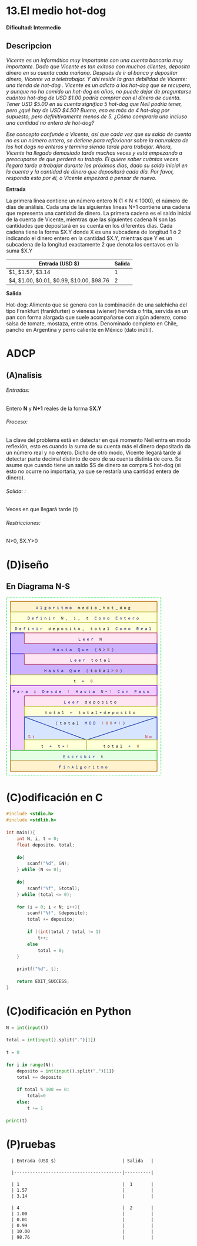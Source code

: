 # 13.El medio hot-dog 

#### Dificultad: Intermedio

## Descripcion

*Vicente es un informático muy importante con una cuenta bancaria muy importante. Dado que Vicente es tan exitoso con muchos clientes, deposita dinero en su cuenta cada mañana. Después de ir al banco y depositar dinero, Vicente va a teletrabajar. Y ahí reside la gran debilidad de Vicente: una tienda de hot-dog . Vicente es un adicto a los hot-dog que se recupera, y aunque no ha comido un hot-dog en años, no puede dejar de preguntarse cuántos hot-dog de USD \$1.00 podría comprar con el dinero de cuenta. Tener USD \$5.00 en su cuenta significa 5 hot-dog que Neil podría tener, pero ¿qué hay de USD \$4.50? Bueno, eso es más de 4 hot-dog por supuesto, pero definitivamente menos de 5. ¿Cómo compraría uno incluso una cantidad no entera de hot-dog?*

*Ese concepto confunde a Vicente, así que cada vez que su saldo de cuenta no es un número entero, se detiene para reflexionar sobre la naturaleza de los hot dogs no enteros y termina siendo tarde para trabajar. Ahora, Vicente ha llegado demasiado tarde muchas veces y está empezando a preocuparse de que perderá su trabajo. Él quiere saber cuántas veces llegará tarde a trabajar durante los próximos días, dado su saldo inicial en la cuenta y la cantidad de dinero que depositará cada día. Por favor, responda esto por él, o Vicente empezará a pensar de nuevo.*

**Entrada**

La primera línea contiene un número entero N (1 ≤ N ≤ 1000), el número de días de análisis. Cada una de las siguientes líneas N+1 contiene una cadena que representa una cantidad de dinero. La primera cadena es el saldo inicial de la cuenta de Vicente, mientras que las siguientes cadena N son las cantidades que depositará en su cuenta en los diferentes días. Cada cadena tiene la forma \$X.Y donde X es una subcadena de longitud 1 ó 2 indicando el dinero entero en la cantidad \$X.Y, mientras que Y es un subcadena de la longitud exactamente 2 que denota los centavos en la suma \$X.Y


| Entrada (USD \$)                         | Salida   |
|------------------------------------------|----------|
| \$1, \$1.57, \$3.14                      | 1        |
| \$4, \$1.00, \$0.01, \$0.99, \$10.00, \$98.76 | 2        |

**Salida**

Hot-dog: Alimento que se genera con la combinación de una salchicha del tipo Frankfurt (frankfurter) o vienesa (wiener) 
hervida o frita, servida en un pan con forma alargada que suele acompañarse con algún aderezo, como salsa de tomate, mostaza,
entre otros. Denominado completo en Chile, pancho en Argentina y perro caliente en México (dato inútil).


# ADCP

## (A)nalisis

###### Entradas: 
Entero **N** y **N+1** reales de la forma \$**X.Y** 

###### Proceso:
La clave del problema está en detectar en qué momento Neil entra en modo reflexión, esto es cuando la suma de su cuenta más el dinero depositado da un número real y no entero. Dicho de otro modo, Vicente llegará tarde al detectar parte decimal distinto de cero de su cuenta distinta de cero. Se asume que cuando tiene un saldo $S de dinero se compra S hot-dog (si ésto no ocurre no importaría, ya que se restaría una cantidad entera de dinero).

###### Salida: : 
Veces en que llegará tarde (t)

###### Restricciones: 
N>0, \$X.Y>0

# (D)iseño 

## En Diagrama N-S

![](imagen.png)

# (C)odificación en C
```c
#include <stdio.h>
#include <stdlib.h>

int main(){
    int N, i, t = 0;
    float deposito, total;

    do{
        scanf("%d", &N);
    } while (N <= 0);

    do{
        scanf("%f", &total);
    } while (total <= 0);
    
    for (i = 0; i < N; i++){
        scanf("%f", &deposito);
        total += deposito;

        if ((int)total / total != 1)
            t++;
        else
            total = 0;
    }
    
    printf("%d", t);

    return EXIT_SUCCESS;
}
```
# (C)odificación en Python
```py
N = int(input())

total = int(input().split(".")[1])

t = 0

for i in range(N):
    deposito = int(input().split(".")[1])
    total += deposito
    
    if total % 100 == 0:
        total=0
    else:
        t += 1

print(t)
```
# (P)ruebas

      | Entrada (USD $)                         | Salida   |
      
      |-----------------------------------------|----------|

      | 1                                       |  1       | 
      | 1.57                                    |          |
      | 3.14                                    |          |
      
      | 4                                       |  2       |
      | 1.00                                    |          |
      | 0.01                                    |          |
      | 0.99                                    |          |
      | 10.00                                   |          |
      | 98.76                                   |          |
